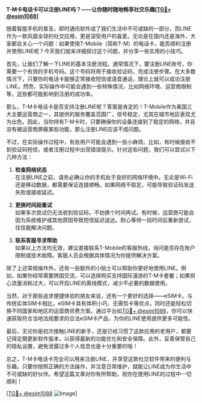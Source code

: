 **T-M卡电话卡可以注册LINE吗？——让你随时随地畅享社交乐趣[[TG💪+ @esim1088](https://t.me/s/esim1088)]**

随着智能手机的普及，即时通讯软件成了我们生活中不可或缺的一部分，而LINE作为一款风靡全球的社交应用，更是深受用户的喜爱。无论是在国内还是海外，大家都会关心一个问题：如果使用T-Mobile（简称T-M）的电话卡，能否顺利注册并使用LINE呢？今天我们就来详细探讨这个问题，并分享一些实用的小技巧。

首先，让我们了解一下LINE的基本注册流程。通常情况下，要注册LINE账号，你需要一个有效的手机号码。这个号码将用于接收验证码，完成注册步骤。在大多数情况下，只要你的电话卡能够正常接收短信或语音通话，理论上就可以成功注册LINE。然而，实际操作中可能会遇到一些特殊情况，比如网络环境、运营商限制等，这些都可能影响到注册的成功率。

那么，T-M卡电话卡是否支持注册LINE呢？答案是肯定的！T-Mobile作为美国三大主要运营商之一，其提供的服务覆盖范围广，信号稳定，尤其在城市地区表现尤为出色。因此，当你持有T-M卡时，只要确保你的设备连接到了稳定的网络，并且没有被运营商屏蔽某些功能，那么注册LINE应该不成问题。

不过，在实际操作过程中，有些用户可能会遇到一些小麻烦。比如，有时候接收不到验证码短信，或者注册过程中出现错误提示。针对这些问题，我们可以尝试以下几种方法：

1. **检查网络状态**  
   在注册LINE之前，请务必确认你的手机处于良好的网络环境中。无论是Wi-Fi还是移动数据，都需要保证连接顺畅。如果网络不稳定，可能导致验证码发送失败或接收延迟。

2. **更换时间段重试**  
   如果多次尝试仍无法收到验证码，不妨换个时间再试。有时候，运营商可能会因为系统维护或其他原因导致短信延迟送达。耐心等待一段时间后重新尝试，往往能解决问题。

3. **联系客服寻求帮助**  
   如果以上方法均无效，建议直接联系T-Mobile的客服热线，询问是否存在账户限制或技术故障。客服人员会根据具体情况为你提供解决方案。

除了上述常规操作外，还有一些额外的小贴士可以帮助你更好地使用LINE。例如，如果你经常需要跨国交流，可以选择购买支持国际漫游的T-M卡套餐；如果担心流量消耗过大，可以开启LINE的离线模式，减少不必要的数据使用。

当然，对于那些追求便捷体验的朋友来说，还有一个更好的选择——eSIM卡。与传统实体SIM卡相比，eSIM卡具有体积小巧、无需剪卡等优点，同时还能轻松切换不同国家和地区的运营商资费方案。通过平台如[TG💪+ @esim1088](https://t.me/s/esim1088)，你可以快速获取符合当地法规要求的合法eSIM卡产品，为你的LINE使用提供更多可能性。

最后，无论你是初次接触LINE的新手，还是已经习惯了这款应用的老用户，都要记得定期更新软件版本，以获得最新的功能优化和安全保障。此外，妥善保管自己的隐私设置，避免泄露过多个人信息也是十分重要的哦！

总之，T-M卡电话卡完全可以用来注册LINE，并享受这款社交软件带来的便利与乐趣。只要你按照正确的方法操作，并注意日常维护，就能让LINE成为你生活中不可或缺的好伙伴。希望这篇文章对你有所帮助，祝你在使用LINE的过程中一切顺利！

[[TG💪+ @esim1088](https://t.me/s/esim1088) ![Image](https://i.postimg.cc/4NQfJmqS/Snipaste-2025-05-13-00-14-12.png)]